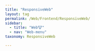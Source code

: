 ```yaml
---
title: "ResponsiveWeb"
layout: tag
permalink: /Web/Frontend/ResponsiveWeb/
sidebar:
  - title: "Web🐮"
  - nav: "Web-menu"
taxonomy: ResponsiveWeb

---
```

